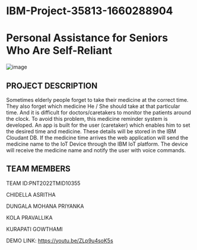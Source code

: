 # IBM-Project-35813-1660288904
# Personal Assistance for Seniors Who Are Self-Reliant
![image](https://user-images.githubusercontent.com/77001147/203696116-714822b8-06d1-47d4-9a1f-3071d3976d2c.png)
## PROJECT DESCRIPTION

Sometimes elderly people forget to take their medicine at the correct time. They also forget which medicine He / She should take at that particular time. And it is difficult for doctors/caretakers to monitor the patients around the clock. To avoid this problem, this medicine reminder system is developed. An app is built for the user (caretaker) which enables him to set the desired time and medicine. These details will be stored in the IBM Cloudant DB. If the medicine time arrives the web application will send the medicine name to the IoT Device through the IBM IoT platform. The device will receive the medicine name and notify the user with voice commands.

## TEAM MEMBERS 
TEAM ID:PNT2022TMID10355

CHIDELLA ASRITHA

DUNGALA MOHANA PRIYANKA

KOLA PRAVALLIKA

KURAPATI GOWTHAMI

DEMO LINK: https://youtu.be/ZLp9u4soK5s
